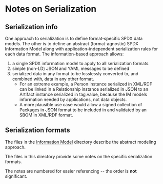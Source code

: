 # Notes on Serialization

## Serialization info

One approach to serialization is to define format-specific SPDX data models.
The other is to define an abstract (format-agnostic) SPDX Information Model
along with application-independent serialization rules for each data format.
The information-based approach allows:
1. a single SPDX information model to apply to all serialization formats
2. simple (non-LD) JSON and YAML messages to be defined
3. serialized data in any format to be losslessly converted to, and combined with,
data in any other format.
    - For an extreme example, a Person instance serialized in
XML/RDF can be linked in a Relationship instance serialized in JSON to an Artifact
instance serialized in tag:value, because the IM models information needed by
applications, not data objects.
    - A more plausible use case would allow a signed collection of Packages in JSON
   format to be included in and validated by an SBOM in XML/RDF format.

## Serialization formats

The files in the [Information Model](InformationModel) directory describe the abstract
modeling approach.

The files in this directory provide some notes on the specific serialization formats.

The notes are numbered for easier referencing -- the order is **not** significant.



